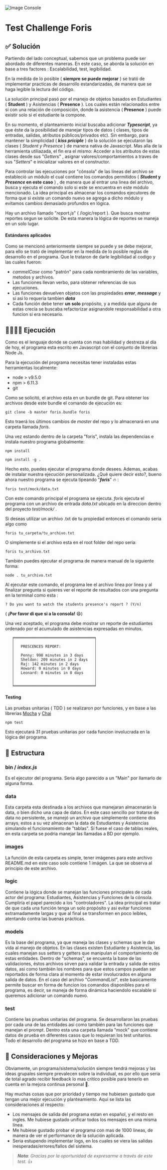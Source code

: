 ![Image Console](./images/console.jpg)

# Test Challenge Foris
## ✅ Solución
Partiendo del lado conceptual, sabemos que un problema puede ser abordado de diferentes maneras. En este caso, se aborda la solución en base a tres factores : Escalabilidad, test, legibilidad.

En la medida de lo posible ( **siempre** **se puede mejorar** ) se trató de implementar practicas de desarrollo estandarizadas, de manera que se haga legible la lectura del código.

La solución principal pasó por el manejo de objetos basados en Estudiantes ( **Student** ) y Asistencias ( **Presence** ). Los cuales están relacionados entre si con una relación de composición, donde la asistencia ( **Presence** ) puede existir solo si el estudiante la compone.

En su momento, el planteamiento inicial buscaba adicionar ***Typescript***, ya que éste da la posibilidad de manejar tipos de datos (  clases, tipos de entradas, salidas, atributos públicos/privados etc). Sin embargo, para mantener la simplicidad ( ***kiss priciple*** ) de la solución se ejecutaron las clases ( *Student y Presence* ) de manera nativa de Javascript. Mas alla de la herramienta utiliazada, el fin era el mismo: Acceder a los atributos de estas clases desde sus "*Getters*" , asignar valores/comportamientos a traves de sus "*Setters*" e inicializar valores en el constructor.

Para controlar las ejecuciones por "cónsola" de las líneas del archivo se estableció un módulo el cual contiene los comandos permitidos ( ***Student* y *Presence* en este caso** ) , de manera que al entrar una linea del archivo, busca y ejecuta el comando solo si este se encuentra en este módulo mencionado. La idea principal es almacenar los comandos ejecutores de forma que si existe un comando nuevo se agrega a dicho módulo y evitamos cambios demasiado profundos en lógica.

Hay un archivo llamado "*report.js*" ( /logic/report ). Que busca mostrar reportes segun se solicite. De esta manera la lógica de reportes se maneja en un solo lugar.

#### Estándares aplicados
Como se mencionó anteriormente siempre se puede y se debe mejorar, para ello se trató de implementar en la medida de lo posible reglas de desarrollo en el programa. Que le trataron de darle legibilidad al codigo y las cuales fueron:

 - *cammelCase* como "patrón" para cada nombramiento de las variables, metodos y archivos.
 - Las funciones llevan verbo, para obtener referencias de sus ejecuciones.
 - Las funciones devuelven objetos con las propiedades ***error***, ***message*** y si asi lo requeria tambien ***data*** 
 - Cada función debe tener **un** **solo** propósito, y a medida que alguna de estas crecía se buscaba refactorizar asignandole responsabilidad a otra funcion si era necesario.
 
## 👩‍💻👨‍💻 Ejecución

Como es el lenguaje donde se cuenta con mas habilidad y destreza al día de hoy, el programa esta escrito en Javascript con el conjunto de librerias Node Js.

Para la ejecución del programa necesitas tener instaladas estas herramientas localmente:
 - node > v9.5.0
 - npm > 6.11.3
 - git

Como se solicitó, el archivo esta en un bundle de git. Para obtener los archivos desde este bundle el comando de ejecución es: 

    git clone -b master foris.bundle foris

Esto traerá los últimos cambios de *master* del repo y lo almacenará en una carpeta llamada *foris*.

Una vez estando dentro de la carpeta "foris", instala las dependencias e instala nuestro programa globalmente:

    npm install

    npm install -g .

Hecho esto, puedes ejecutar el programa donde desees. Ademas, acabas de instalar nuestra ejecución personalizada. ¿Qué quiere decir esto?, bueno ahora nuestro programa se ejecuta tipeando "***foris***" 🔥 :

    foris test/mock/data.txt

Con este comando principal el programa se ejecuta. *foris* ejecuta el programa con un archivo de entrada *data.txt* ubicado en la direccion dentro del proyecto *test/mock/* .

Si deseas utilizar un archivo .txt de tu propiedad entonces el comando seria algo como 

    foris tu_carpeta/tu_archivo.txt

O simplemente si el archivo esta en el root folder del repo sería:

    foris tu_archivo.txt

También puedes ejecutar el programa de manera manual de la siguiente forma:

    node . tu_archivo.txt
 
Al ejecutar este comando, el programa lee el archivo linea por linea y al finalizar pregunta si quieres ver el reporte de resultados con una pregunta en la terminal como esta : 

    ? Do you want to watch the students presence's report ? (Y/n) 

( **¡Por favor di que si a la consola!** 😄)
 
Una vez aceptado, el programa debe mostrar un reporte de estudiantes ordenado por el acumulado de asistencias expresadas en minutos.

```
   ╒════════════════════════════════════╕
   │                                    │
   │   PRESCENCES REPORT:               │
   │                                    │
   │   Penny: 998 minutes in 3 days     │
   │   Sheldon: 209 minutes in 2 days   │
   │   Raj: 142 minutes in 2 days       │ 
   │   Howard: 0 minutes in 0 days      │
   │   Leonard: 0 minutes in 0 days     │
   │                                    │
   │                                    │
   ╘════════════════════════════════════╛
``` 
#### Testing
Las pruebas unitarias ( TDD ) se realizaron por funciones, y en base a las librerias [Mocha](https://mochajs.org/) y [Chai](https://www.chaijs.com/)

    npm test 

Esto ejecutará 31 pruebas unitarias por cada funcion involucrada en la lógica del programa.

## 📁 Estructura

### bin / *index.js*
Es el ejecutor del programa. Sería algo parecido a un "Main" por llamarlo de alguna forma.

### data
Esta carpeta esta destinada a los archivos que manejaran almacenarán la data, o bien dicho una capa de datos. En este caso sencillo por tratarse de data no persistente, se manejó un archivo que simplemente contiene dos arrays, estos a su vez almacenan la data de Estudiantes y Asistencias simulando el funcionamiento de "tablas". Si fuese el caso de tablas reales, en esta carpeta se podria manejar las llamadas a BD por ejemplo.


### images
La función de esta carpeta es simple, tener imágenes para este archivo README.md en este caso solo contiene 1 imágen. La que se observa al principio de este archivo.

### logic
Contiene la lógica donde se manejan las funciones principales de cada actor del programa: Estudiantes, Asistencias y Funciones de la cónsola. Cumpliría el papel parecido a los "controladores". La idea principal es tratar de que cada una función tenga un solo propósito y asi evitar funciones extramadamente largas y que al final se transformen en poco leíbles, atentando contra las buenas prácticas.

### models
Es la base del programa, ya que maneja las clases y schemas que le dan vida al manejo de objetos. En las clases existen Estudiante y Asistencia, las cuales manejan sus setters y getters que manipulan el comportamiento de estas entidades. Dentro de "schemas", se encuenta la base de las validaciones, éstos archivos sirven para validar la entrada y salida de estos datos, asi como también los nombres para que estos campos puedan ser reportados de forma clara al momento de estar involucrados en alguna salida de datos. En el caso del archivo "*CommandList*", este basicamente permite buscar en forma de funcion los comandos disponibles para el programa, es decir, se maneja de forma dinámica haciendolo escalable si queremos adicionar un comando nuevo.

### test
Contiene las pruebas unitarias del programa. Se desarrollaron las pruebas por cada una de las entidades así como también para las funciones que manejan el prompt. Dentro esta una carpeta llamada "mock" que contiene datos de prueba en diferentes casos que lo requieran los test unitarios. Todo el desarrollo del programa se hizo en base a TDD.

## 🤝 Consideraciones y Mejoras

Obviamente, un programa/sistema/solución siempre tendrá mejoras y las ideas grupales siempre prevalecen sobre la individual, es por ello que seria de total agrado recibir feedback lo mas critico posible para tenerlo en cuenta en la mejora continua personal 💪. 

Hay muchas cosas que por prioridad y tiempo me hubiesen gustado que tengan una mejor ejecución y planteamiento. Aqui se lista las consideraciones al respecto:

 - Los mensajes de salida del programa estan en español, y el resto en ingles. Me hubiese gustado unificar todos los mensajes en una misma línea.
 - Me hubiese gustado probar el programa con mas de 1000 lineas, de manera de ver el performance de la solución aplicada.
 - Seria estupendo implementar logs, en los cuales se viera las salidas inesperadas/errores/fallos del sistema.

> ***Nota**: Gracias por la oportunidad de expresarme a través de este test.* 👍

